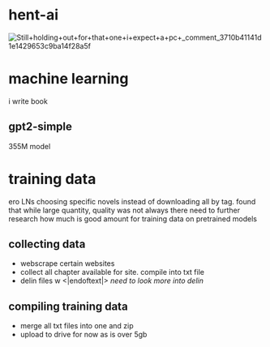 # hent-ai



![Still+holding+out+for+that+one+i+expect+a+pc+_comment_3710b41141d1e1429653c9ba14f28a5f](https://user-images.githubusercontent.com/82014432/206927551-adef95cc-ef32-48f6-9595-17d01824ff3d.jpg)

# machine learning

i write book 

## gpt2-simple

355M model



# training data

ero LNs
choosing specific novels instead of downloading all by tag. found that while large quantity, quality was not always there
need to further research how much is good amount for training data on pretrained models

## collecting data
 - webscrape certain websites
 - collect all chapter available for site. compile into txt file
 - delin files w <|endoftext|> _need to look more into delin_

## compiling training data
- merge all txt files into one and zip
- upload to drive for now as is over 5gb 


